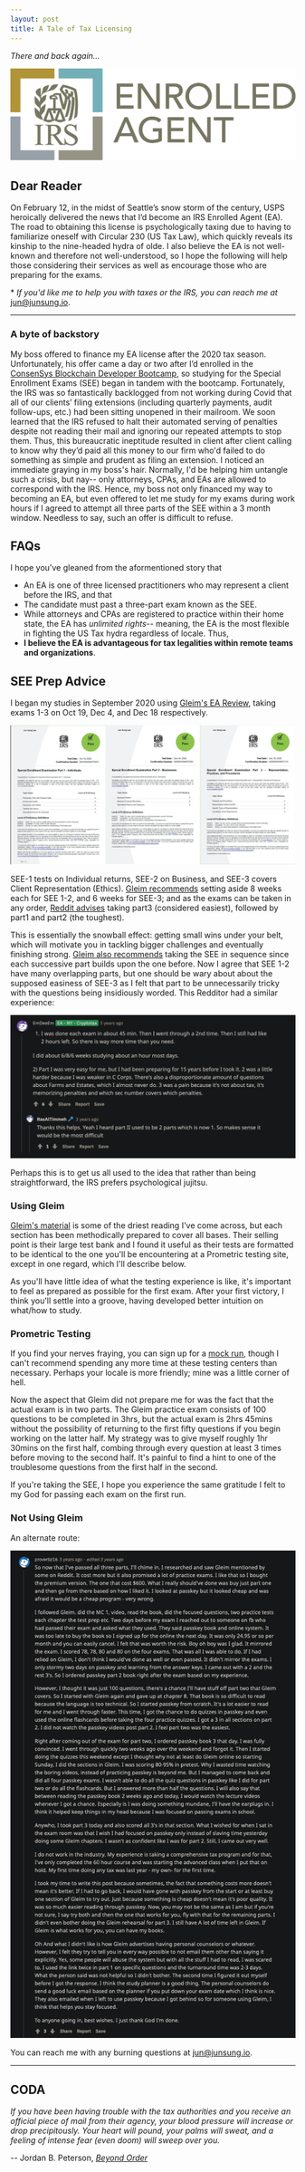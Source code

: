 ```yaml
---
layout: post
title: A Tale of Tax Licensing
---
```


*There and back again…*

[![IRS Enrolled Agent logo](../images/EA.png "IRS Enrolled Agent")](https://www.linkedin.com/in/junsunglee/) 


## Dear Reader

On February 12, in the midst of Seattle’s snow storm of the century, USPS heroically delivered the news that I’d become an IRS Enrolled Agent (EA). The road to obtaining this license is psychologically taxing due to having to familiarize oneself with Circular 230 (US Tax Law), which quickly reveals its kinship to the nine-headed hydra of olde. I also believe the EA is not well-known and therefore not well-understood, so I hope the following will help those considering their services as well as encourage those who are preparing for the exams. 

\* *If you'd like me to help you with taxes or the IRS, you can reach me at* <jun@junsung.io>.

---

### A byte of backstory

My boss offered to finance my EA license after the 2020 tax season. Unfortunately, his offer came a day or two after I’d enrolled in the [ConsenSys Blockchain Developer Bootcamp](https://junsung.io/ConsenSys-Blockchain-Developer-Bootcamp/), so studying for the Special Enrollment Exams (SEE) began in tandem with the bootcamp. Fortunately, the IRS was so fantastically backlogged from not working during Covid that all of our clients’ filing extensions (including quarterly payments, audit follow-ups, etc.) had been sitting unopened in their mailroom. We soon learned that the IRS refused to halt their automated serving of penalties despite not reading their mail and ignoring our repeated attempts to stop them. Thus, this bureaucratic ineptitude resulted in client after client calling to know why they’d paid all this money to our firm who'd failed to do something as simple and prudent as filing an extension. I noticed an immediate graying in my boss's hair. Normally, I'd be helping him untangle such a crisis, but nay-- only attorneys, CPAs, and EAs are allowed to correspond with the IRS. Hence, my boss not only financed my way to becoming an EA, but even offered to let me study for my exams during work hours if I agreed to attempt all three parts of the SEE within a 3 month window. Needless to say, such an offer is difficult to refuse.


## FAQs

I hope you've gleaned from the aformentioned story that
- An EA is one of three licensed practitioners who may represent a client before the IRS, and that 
- The candidate must past a three-part exam known as the SEE. 
- While attorneys and CPAs are registered to practice within their home state, the EA has *unlimited rights*-- meaning, the EA is the most flexible in fighting the US Tax hydra regardless of locale. Thus,
- **I believe the EA is advantageous for tax legalities within remote teams and organizations**. 


## SEE Prep Advice

I began my studies in September 2020 using [Gleim's EA Review](https://www.gleim.com/enrolled-agent-review/), taking exams 1-3 on Oct 19, Dec 4, and Dec 18 respectively. 

![SEE Results](../images/SEE.png)  

SEE-1 tests on Individual returns, SEE-2 on Business, and SEE-3 covers Client Representation (Ethics). [Gleim recommends](https://www.gleim.com/enrolled-agent-review/blog/ea-exam-study-schedule-tcja/) setting aside 8 weeks each for SEE 1-2, and 6 weeks for SEE-3; and as the exams can be taken in any order, [Reddit advises](https://www.reddit.com/r/taxpros/comments/7nx16x/how_long_did_it_take_to_pass_the_ea_exam/) taking part3 (considered easiest), followed by part1 and part2 (the toughest). 

This is essentially the snowball effect: getting small wins under your belt, which will motivate you in tackling bigger challenges and eventually finishing strong. [Gleim also recommends](https://www.gleim.com/enrolled-agent-review/blog/ea-exam-study-schedule-tcja/) taking the SEE in sequence since each successive part builds upon the one before. Now I agree that SEE 1-2 have many overlapping parts, but one should be wary about about the supposed easiness of SEE-3 as I felt that part to be unnecessarily tricky with the questions being insidiously worded. This Redditor had a similar experience:

[![Reddit1](../images/EAPrometric.png "Reddit community answers to EA FAQs")](https://www.reddit.com/r/taxpros/comments/7nx16x/how_long_did_it_take_to_pass_the_ea_exam/)  

Perhaps this is to get us all used to the idea that rather than being straightforward, the IRS prefers psychological jujitsu.


### Using Gleim

[Gleim's material](https://www.gleim.com/enrolled-agent-review/) is some of the driest reading I've come across, but each section has been methodically prepared to cover all bases. Their selling point is their large test bank and I found it useful as their tests are formatted to be identical to the one you'll be encountering at a Prometric testing site, except in one regard, which I'll describe below. 

As you'll have little idea of what the testing experience is like, it's important to feel as prepared as possible for the first exam. After your first victory, I think you'll settle into a groove, having developed better intuition on what/how to study.


### Prometric Testing

If you find your nerves fraying, you can sign up for a [mock run](https://www.prometric.com/test-takers/search/irs), though I can't recommend spending any more time at these testing centers than necessary. Perhaps your locale is more friendly; mine was a little corner of hell.

Now the aspect that Gleim did not prepare me for was the fact that the actual exam is in two parts. The Gleim practice exam consists of 100 questions to be completed in 3hrs, but the actual exam is 2hrs 45mins without the possibility of returning to the first fifty questions if you begin working on the latter half. My strategy was to give myself roughly 1hr 30mins on the first half, combing through every question at least 3 times before moving to the second half. It's painful to find a hint to one of the troublesome questions from the first half in the second. 

If you're taking the SEE, I hope you experience the same gratitude I felt to my God for passing each exam on the first run. 


### Not Using Gleim

An alternate route:

[![Reddit2](../images/EAPasskey.png "A Redditor shares their story")](https://www.reddit.com/r/taxpros/comments/7nx16x/how_long_did_it_take_to_pass_the_ea_exam/)  


You can reach me with any burning questions at [jun@junsung.io](jun@junsung.io).

---

## CODA

*If you have been having trouble with the tax authorities and you receive an official piece of mail from their agency, your blood pressure will increase or drop precipitously. Your heart will pound, your palms will sweat, and a feeling of intense fear (even doom) will sweep over you.* 

-- Jordan B. Peterson, [*Beyond Order*](https://smile.amazon.com/Beyond-Order-More-Rules-Life/dp/0593084640)

